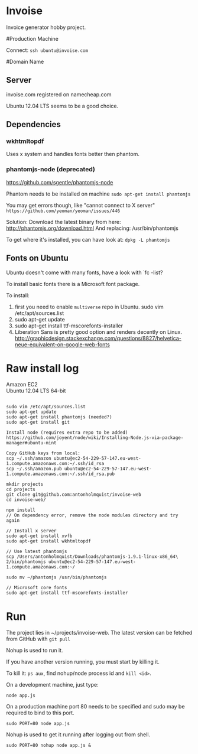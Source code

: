 # Invoise

Invoice generator hobby project.

#Production Machine

Connect: `ssh ubuntu@invoise.com`

#Domain Name


## Server 

invoise.com registered on namecheap.com

Ubuntu 12.04 LTS seems to be a good choice.

## Dependencies

### wkhtmltopdf

Uses x system and handles fonts better then phantom.

### phantomjs-node (deprecated)
https://github.com/sgentle/phantomjs-node

Phantom needs to be installed on machine
`sudo apt-get install phantomjs`

You may get errors though, like "cannot connect to X server"
`https://github.com/yeoman/yeoman/issues/446`

Solution: Download the latest binary from here:
http://phantomjs.org/download.html
And replacing: /usr/bin/phantomjs

To get where it's installed, you can have look at: `dpkg -L phantomjs`

## Fonts on Ubuntu

Ubuntu doesn't come with many fonts, have a look with `fc -list?

To install basic fonts there is a Microsoft font package.

To install:
1. first you need to enable `multiverse` repo in Ubuntu. sudo vim /etc/apt/sources.list
2. sudo apt-get update
3. sudo apt-get install ttf-mscorefonts-installer
4. Liberation Sans is pretty good option and renders decently on Linux.
http://graphicdesign.stackexchange.com/questions/8827/helvetica-neue-equivalent-on-google-web-fonts

# Raw install log
Amazon EC2  
Ubuntu 12.04 LTS 64-bit

```

sudo vim /etc/apt/sources.list
sudo apt-get update
sudo apt-get install phantomjs (needed?)
sudo apt-get install git

Install node (requires extra repo to be added)
https://github.com/joyent/node/wiki/Installing-Node.js-via-package-manager#ubuntu-mint

Copy GitHub keys from local:
scp ~/.ssh/amazon ubuntu@ec2-54-229-57-147.eu-west-1.compute.amazonaws.com:~/.ssh/id_rsa
scp ~/.ssh/amazon.pub ubuntu@ec2-54-229-57-147.eu-west-1.compute.amazonaws.com:~/.ssh/id_rsa.pub

mkdir projects
cd projects
git clone git@github.com:antonholmquist/invoise-web
cd invoise-web/

npm install
// On dependency error, remove the node modules directory and try again

// Install x server 
sudo apt-get install xvfb
sudo apt-get install wkhtmltopdf

// Use latest phantomjs
scp /Users/antonholmquist/Downloads/phantomjs-1.9.1-linux-x86_64\ 2/bin/phantomjs ubuntu@ec2-54-229-57-147.eu-west-1.compute.amazonaws.com:~/

sudo mv ~/phantomjs /usr/bin/phantomjs

// Microsoft core fonts
sudo apt-get install ttf-mscorefonts-installer
```


# Run

The project lies in ~/projects/invoise-web.
The latest version can be fetched from GitHub with `git pull`

Nohup is used to run it.

If you have another version running, you must start by killing it.  

To kill it: `ps aux`, find nohup/node process id and `kill <id>`.  


On a development machine, just type:

`node app.js`

On a production machine port 80 needs to be specified and sudo may be required to bind to this port.

`sudo PORT=80 node app.js`

Nohup is used to get it running after logging out from shell. 

`sudo PORT=80 nohup node app.js &`





